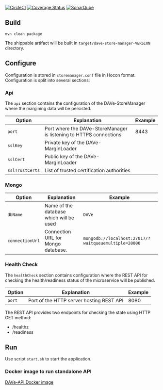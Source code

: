 [![CircleCI](https://circleci.com/gh/Deutsche-Boerse-Risk/DAVe-StoreManager.svg?style=svg)](https://circleci.com/gh/Deutsche-Boerse-Risk/DAVe-StoreManager)
[![Coverage Status](https://coveralls.io/repos/github/Deutsche-Boerse-Risk/DAVe-StoreManager/badge.svg?branch=master)](https://coveralls.io/github/Deutsche-Boerse-Risk/DAVe-StoreManager?branch=master)
[![SonarQube](https://sonarqube.com/api/badges/gate?key=com.deutscheboerse.risk:dave-store-manager)](https://sonarqube.com/dashboard/index/com.deutscheboerse.risk:dave-store-manager)

## Build

```
mvn clean package
```

The shippable artifact will be built in `target/dave-store-manager-VERSION` directory.

## Configure

Configuration is stored in `storemanager.conf` file in Hocon format. Configuration is split into several sections:

### Api

The `api` section contains the configuration of the DAVe-StoreManager where the margining data will be persisted.


| Option | Explanation | Example |
|--------|-------------|---------|
| `port` | Port where the DAVe-StoreManager is listening to HTTPS connections | 8443 |
| `sslKey` | Private key of the DAVe-MarginLoader | |
| `sslCert` | Public key of the DAVe-MarginLoader | |
| `sslTrustCerts` | List of trusted certification authorities | |

### Mongo

| Option | Explanation | Example |
|--------|-------------|---------|
| `dbName` | Name of the database which will be used | `DAVe` |
| `connectionUrl` | Connection URL for Mongo database. | `mongodb://localhost:27017/?waitqueuemultiple=20000` |

### Health Check

The `healthCheck` section contains configuration where the REST API for checking the health/readiness status of the
microservice will be published.

| Option | Explanation | Example |
|--------|-------------|---------|
| `port` | Port of the HTTP server hosting REST API | 8080 |

The REST API provides two endpoints for checking the state using HTTP GET method:
- /healthz
- /readiness

## Run

Use script `start.sh` to start the application.

### Docker image to run standalone API
[DAVe-API Docker image](docker)


